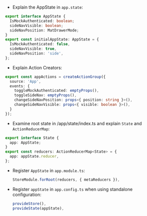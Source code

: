 - Explain the AppState in `app.state`:

```typescript
export interface AppState {
  IsMockAuthenticated: boolean;
  sideNavVisible: boolean;
  sideNavPosition: MatDrawerMode;
}
export const initialAppState: AppState = {
  IsMockAuthenticated: false,
  sideNavVisible: true,
  sideNavPosition: 'side',
};
```

- Explain Action Creators:

```typescript
export const appActions = createActionGroup({
  source: 'App',
  events: {
    toggleMockAuthenticated: emptyProps(),
    toggleSideNav: emptyProps(),
    changeSideNavPosition: props<{ position: string }>(),
    changeSideNavVisible: props<{ visible: boolean }>(),
  }
});
```

- Examine root state in /app/state/index.ts and explain `State` and `ActionReducerMap`:

```typescript
export interface State {
  app: AppState;
}
export const reducers: ActionReducerMap<State> = {
  app: appState.reducer,
};
```

- Register `AppState` in `app.module.ts`:

  ```typescript
  StoreModule.forRoot(reducers, { metaReducers }),
  ```

- Register `appState` in `app.config.ts` when using standalone configuration:

  ```typescript
  provideStore(),
  provideState(appState),
  ```  